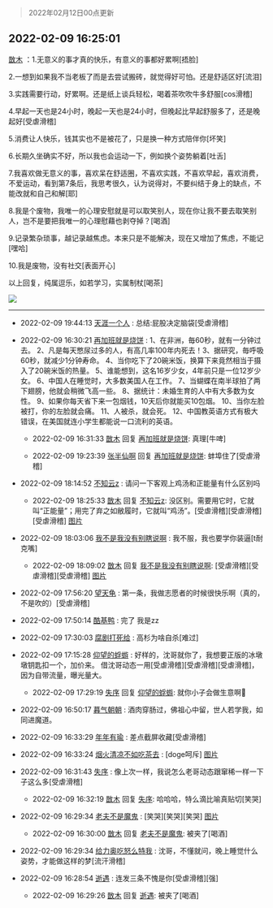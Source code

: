 > 2022年02月12日00点更新
<link rel="stylesheet" href="https://cdn.jsdelivr.net/gh/taotie6/sampleJSON@main/css/photo_show.css">
<meta name="referrer" content="no-referrer" />


 ## 2022-02-09 16:25:01 

 [㪚木](https://www.coolapk.com/feed/33417923?shareKey=Y2NkZmY2Y2I5MTQxNjIwMzgyYjk~) ：1.无意义的事才真的快乐，有意义的事都好累啊[捂脸]

2.一想到如果我不当老板了而是去尝试搬砖，就觉得好可怕。还是舒适区好[流泪]

3.实践需要行动，好累啊。还是纸上谈兵轻松，喝着茶吹吹牛多舒服[cos滑稽]

4.早起一天也是24小时，晚起一天也是24小时<!--break-->，但晚起比早起舒服多了，还是晚起好[受虐滑稽]

5.消费让人快乐，钱其实也不是被花了，只是换一种方式陪伴你[坏笑]

6.长期久坐确实不好，所以我也会运动一下，例如换个姿势躺着[吐舌]

7.我喜欢做无意义的事，喜欢呆在舒适圈，不喜欢实践，不喜欢早起，喜欢消费，不爱运动，看到第7条后，我思考很久，认为说得对，不要纠结于身上的缺点，不能改就和自己和解[耶]

8.我是个废物，我唯一的心理安慰就是可以取笑别人，现在你让我不要去取笑别人，岂不是要把我唯一的心理慰藉也剥夺掉？[喝酒]

9.记录繁杂琐事，越记录越焦虑。本来只是不能解决，现在又增加了焦虑，不能记[嘿哈]

10.我是废物，没有社交[表面开心]

以上回复，纯属逗乐，如若学习，实属制杖[喝茶] 

<div class="album">
<img class="img-item" src="http://image.coolapk.com/feed/2022/0209/16/1081091_111d069d_5100_5604_521@180x122.gif" />
</div>

 ------- 

- 2022-02-09 19:44:13 [天涯一个人](uid=3225865) : 总结:屁股决定脑袋[受虐滑稽] 

- 2022-02-09 16:30:21 [再加班就是烧饼](uid=2281677) : 1、在非洲，毎60秒，就有一分钟过去。
2、凡是每天憋尿过多的人，有高几率100年内死去！3、据研究，毎呼吸60秒，就减少1分钟寿命。
4、当你吃下了20碗米饭，换算下来竟然相当于摄入了20碗米饭的热量。
5、谁能想到，这名16岁少女，4年前只是一位12岁少女。<!--break-->
6、中国人在睡觉时，大多数美国人在工作。
7、当蝴蝶在南半球拍了两下翅膀，他就会稍微飞高一些。
8、据统计：未婚生育的人中有大多数为女性。
9、如果你每天省下来一包烟钱，10天后你就能买10包烟。
10、当你左脸被打，你的左脸就会痛。
11、人被杀，就会死。
12、中国教英语方式有极大错误，在美国就连小学生都能说一口流利的英语。 

    - 2022-02-09 16:31:33 [㪚木](uid=1081091) 回复 [再加班就是烧饼](uid=2281677): 真理[牛啤] 

    - 2022-02-09 19:23:39 [张半仙啊](uid=2360908) 回复 [再加班就是烧饼](uid=2281677): 蚌埠住了[受虐滑稽] 

- 2022-02-09 18:14:52 [不知云z](uid=5657858) : 请问一下客观上鸡汤和正能量有什么区别吗 

    - 2022-02-09 18:25:33 [㪚木](uid=1081091) 回复 [不知云z](uid=5657858): 没区别。需要用它时，它就叫“正能量”；用完了弃之如敝履时，它就叫“鸡汤”。[受虐滑稽][受虐滑稽][受虐滑稽] [图片](http://image.coolapk.com/feed/2022/0209/18/1081091_e38ce4a7_2331_5931_853@500x289.gif)

- 2022-02-09 18:03:06 [我不是我没有别瞎说啊](uid=2231912) : 我不服，我也要学你装逼[t耐克嘴] 

    - 2022-02-09 18:09:02 [㪚木](uid=1081091) 回复 [我不是我没有别瞎说啊](uid=2231912): [受虐滑稽][受虐滑稽][受虐滑稽] [图片](http://image.coolapk.com/feed/2022/0209/18/1081091_67ee01a9_1341_1325_293@320x236.gif)

- 2022-02-09 17:56:20 [望天龟](uid=1618563) : 第一条，我做志愿者的时候很快乐啊（真的，不是吹的）[受虐滑稽] 

- 2022-02-09 17:50:14 [酷基鸭](uid=2602889) : 完了 我是zz 

- 2022-02-09 17:30:03 [腐剧打死给](uid=1391153) : 高杉为啥自杀[难过] 

- 2022-02-09 17:15:28 [仰望的蜉蝣](uid=429865) : 好样的，沈哥就你了，我想要正版的冰墩墩钥匙扣一个，加价来。
借沈哥动态一用[受虐滑稽][受虐滑稽][受虐滑稽]，因为自带流量，曝光量大。 

    - 2022-02-09 17:29:19 [失序](uid=1009107) 回复 [仰望的蜉蝣](uid=429865): 就你小子会做生意啊🤺 

- 2022-02-09 16:50:17 [暮气朝朝](uid=1273932) : 酒肉穿肠过，佛祖心中留，世人若学我，如同进魔道。 

- 2022-02-09 16:33:29 [年年有瑜](uid=3549248) : 差点截屏收藏[受虐滑稽] 

- 2022-02-09 16:33:24 [烟火清凉不如吃茶去](uid=4279524) : [doge呵斥] [图片](http://image.coolapk.com/feed/2022/0209/16/4279524_7f86da17_5603_4375_725@984x1647.jpeg)

- 2022-02-09 16:31:43 [失序](uid=1009107) : 像上次一样，我说怎么老哥动态跟窜稀一样一下子这么多[受虐滑稽] 

    - 2022-02-09 16:32:19 [㪚木](uid=1081091) 回复 [失序](uid=1009107): 哈哈哈，特么滴比喻真贴切[笑哭] 

- 2022-02-09 16:29:34 [老夫不是魔鬼](uid=872069) : [笑哭][笑哭][笑哭] [图片](http://image.coolapk.com/feed/2022/0209/16/872069_334775d0_5372_6595_2@958x8657.jpeg)

    - 2022-02-09 16:30:00 [㪚木](uid=1081091) 回复 [老夫不是魔鬼](uid=872069): 被夹了[喝酒] 

- 2022-02-09 16:29:34 [给力奥吃怒么特我](uid=3878354) : 沈哥，不懂就问，晚上睡觉什么姿势，才能做这样的梦[流汗滑稽] 

- 2022-02-09 16:28:54 [逝遇](uid=2589293) : 连发三条不愧是你[受虐滑稽][强] 

    - 2022-02-09 16:29:26 [㪚木](uid=1081091) 回复 [逝遇](uid=2589293): 被夹了[喝酒] 

